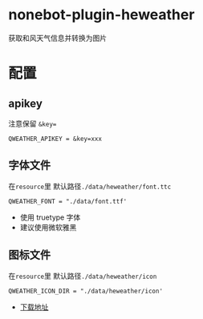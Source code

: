 # nonebot-plugin-heweather

获取和风天气信息并转换为图片

# 配置

## apikey

注意保留 `&key=`

```
QWEATHER_APIKEY = &key=xxx
```

## 字体文件

在`resource`里
默认路径`./data/heweather/font.ttc`
```
QWEATHER_FONT = "./data/font.ttf'
```

- 使用 truetype 字体
- 建议使用微软雅黑

## 图标文件

在`resource`里
默认路径`./data/heweather/icon`
```
QWEATHER_ICON_DIR = "./data/heweather/icon'
```

- [下载地址](https://dev.qweather.com/docs/start/icons/)

